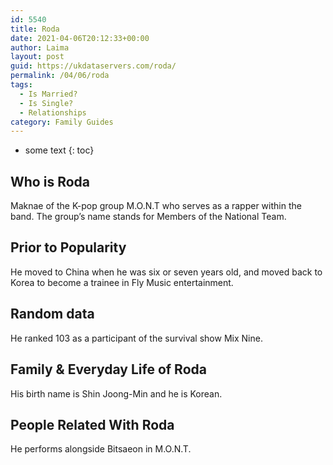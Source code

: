 ```yaml
---
id: 5540
title: Roda
date: 2021-04-06T20:12:33+00:00
author: Laima
layout: post
guid: https://ukdataservers.com/roda/
permalink: /04/06/roda
tags:
  - Is Married?
  - Is Single?
  - Relationships
category: Family Guides
---
```


* some text
{: toc}


## Who is Roda
                  
                  
                  
Maknae of the K-pop group M.O.N.T who serves as a rapper within the band. The group&#8217;s name stands for Members of the National Team.
                  
              
            
              
            
                
                
                
## Prior to Popularity
                  
                  
                  
He moved to China when he was six or seven years old, and moved back to Korea to become a trainee in Fly Music entertainment.
                  
              
            
              
            
                
                
                
## Random data
                  
                  
                  
He ranked 103 as a participant of the survival show Mix Nine.
                  
              
            
              
            
                
                
                
## Family & Everyday Life of Roda
                  
                  
                  
His birth name is Shin Joong-Min and he is Korean.
                  
              
            
              
            
                
                
                
## People Related With Roda
                  
                  
                  
He performs alongside Bitsaeon in M.O.N.T.
                  
              
            
              
            
                
              
            
              
              
            
            
              
            
          
          
          